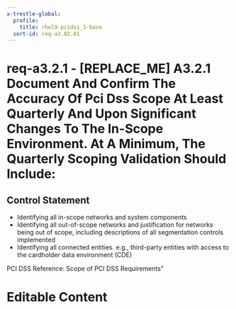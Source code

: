```yaml
---
x-trestle-global:
  profile:
    title: rhel9-pcidss_3-base
  sort-id: req-a3.02.01
---
```


# req-a3.2.1 - \[REPLACE_ME\] A3.2.1 Document And Confirm The Accuracy Of Pci Dss Scope At Least Quarterly And Upon Significant Changes To The In-Scope Environment. At A Minimum, The Quarterly Scoping Validation Should Include:

## Control Statement

* Identifying all in-scope networks and system components
* Identifying all out-of-scope networks and justification for networks
being out of scope, including descriptions of all segmentation controls implemented
* Identifying all connected entities. e.g., third-party entities with
access to the cardholder data environment (CDE)

PCI DSS Reference: Scope of PCI DSS Requirements"

# Editable Content

<!-- Make additions and edits below -->
<!-- The above represents the contents of the control as received by the profile, prior to additions. -->
<!-- If the profile makes additions to the control, they will appear below. -->
<!-- The above markdown may not be edited but you may edit the content below, and/or introduce new additions to be made by the profile. -->
<!-- If there is a yaml header at the top, parameter values may be edited. Use --set-parameters to incorporate the changes during assembly. -->
<!-- The content here will then replace what is in the profile for this control, after running profile-assemble. -->
<!-- The current profile has no added parts for this control, but you may add new ones here. -->
<!-- Each addition must have a heading either of the form ## Control my_addition_name -->
<!-- or ## Part a. (where the a. refers to one of the control statement labels.) -->
<!-- "## Control" parts are new parts added after the statement part. -->
<!-- "## Part" parts are new parts added into the top-level statement part with that label. -->
<!-- Subparts may be added with nested hash levels of the form ### My Subpart Name -->
<!-- underneath the parent ## Control or ## Part being added -->
<!-- See https://oscal-compass.github.io/compliance-trestle/tutorials/ssp_profile_catalog_authoring/ssp_profile_catalog_authoring for guidance. -->
